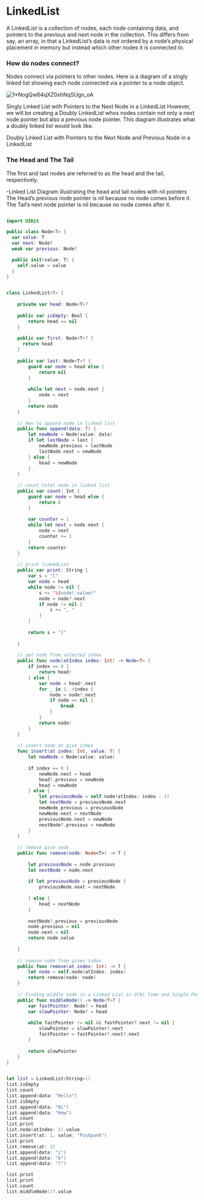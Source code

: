 # LinkedList

A LinkedList is a collection of nodes, each node containing data, and pointers to the previous and next node in the collection. This differs from say, an array, in that a LinkedList’s data is not ordered by a node’s physical placement in memory but instead which other nodes it is connected to.

### How do nodes connect?
Nodes connect via pointers to other nodes. Here is a diagram of a singly linked list showing each node connected via a pointer to a node object.

![1*NogQw64qXZ0xhNqSUgn_oA](https://user-images.githubusercontent.com/14274827/113348054-bdc05800-9353-11eb-840b-d734bbd603d9.png)

Singly Linked List with Pointers to the Next Node in a LinkedList
However, we will be creating a Doubly LinkedList whos nodes contain not only a next node pointer but also a previous node pointer. This diagram illustrates what a doubly linked list would look like.

Doubly Linked List with Pointers to the Next Node and Previous Node in a LinkedList

### The Head and The Tail
The first and last nodes are referred to as the head and the tail, respectively.

-Linked List Diagram illustrating the head and tail nodes with nil pointers
The Head’s previous node pointer is nil because no node comes before it.
The Tail’s next node pointer is nil because no node comes after it.

```swift

import UIKit

public class Node<T> {
  var value: T
  var next: Node?
  weak var previous: Node?

  public init(value: T) {
    self.value = value
  }
}


class LinkedList<T> {
    
    private var head: Node<T>?
    
    public var isEmpty: Bool {
        return head == nil
    }
    
    public var first: Node<T>? {
      return head
    }
    
    public var last: Node<T>? {
        guard var node = head else {
            return nil
        }
        
        while let next = node.next {
            node = next
        }
        return node
    }
    
    // How to append node in linked list
    public func append(data: T) {
        let newNode = Node(value: data)
        if let lastNode = last {
            newNode.previous = lastNode
            lastNode.next = newNode
        } else {
            head = newNode
        }
    }
    
    // count total node in linked list
    public var count: Int {
        guard var node = head else {
            return 0
        }
        
        var counter = 1
        while let next = node.next {
            node = next
            counter += 1
        }
        return counter
    }
    
    // print linkedList
    public var print: String {
        var s = "["
        var node = head
        while node != nil {
            s += "\(node!.value)"
            node = node?.next
            if node != nil {
                s += ", "
            }
        }
        
        return s + "]"
        
    }
    
    // get node from selected index
    public func node(atIndex index: Int) -> Node<T> {
        if index == 0 {
            return head!
        } else {
            var node = head!.next
            for _ in 1..<index {
                node = node?.next
                if node == nil {
                    break
                }
            }
            return node!
        }
    }
    
    // insert node at give index
    func insert(at index: Int, value: T) {
        let newNode = Node(value: value)
        
        if index == 0 {
            newNode.next = head
            head?.previous = newNode
            head = newNode
        } else {
            let previousNode = self.node(atIndex: index - 1)
            let nextNode = previousNode.next
            newNode.previous = previousNode
            newNode.next = nextNode
            previousNode.next = newNode
            nextNode?.previous = newNode
        }
    }
    
    // remove give node
    public func remove(node: Node<T>) -> T {
        
        let previousNode = node.previous
        let nextNode = node.next
        
        if let previousNode = previousNode {
            previousNode.next = nextNode
            
        } else {
            head = nextNode
        }
        
        nextNode?.previous = previousNode
        node.previous = nil
        node.next = nil
        return node.value
        
    }
    
    // remove node from given index
    public func remove(at index: Int) -> T {
        let node = self.node(atIndex: index)
        return remove(node: node)
    }
    
    // Finding middle node in a Linked List in O(N) time and Single Pass
    public func middleNode() -> Node<T>? {
        var fastPointer: Node? = head
        var slowPointer: Node? = head
        
        while fastPointer != nil && fastPointer?.next != nil {
            slowPointer = slowPointer?.next
            fastPointer = fastPointer?.next?.next
        }
        
        return slowPointer
    }
}


let list = LinkedList<String>()
list.isEmpty
list.count
list.append(data: "Hello")
list.isEmpty
list.append(data: "Hi")
list.append(data: "How")
list.count
list.print
list.node(atIndex: 2).value
list.insert(at: 1, value: "Pushpank")
list.print
list.remove(at: 2)
list.append(data: "j")
list.append(data: "k")
list.append(data: "l")

list.print
list.print
list.count
list.middleNode()?.value

```


